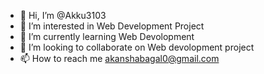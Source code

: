 - 👋 Hi, I’m @Akku3103
- 👀 I’m interested in Web Development Project 
- 🌱 I’m currently learning Web Devolopment
- 💞️ I’m looking to collaborate on Web devolopment project
- 📫 How to reach me akanshabagal0@gmail.com

<!---
Akku3103/Akku3103 is a ✨ special ✨ repository because its `README.md` (this file) appears on your GitHub profile.
You can click the Preview link to take a look at your changes.
--->
